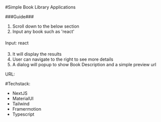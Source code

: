 #Simple Book Library Applications

###Guide###
1. Scroll down to the below section
2. Input any book such as 'react'
####
Input: react
####
3. It will display the results
4. User can navigate to the right to see more details
5. A dialog will popup to show Book Description and a simple preview url

URL: 

#Techstack:
- NextJS
- MaterialUI
- Tailwind
- Framermotion
- Typescript